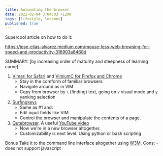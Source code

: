 ```yaml
---
title: Automating the browser
date: 2022-02-04 3:04:03 +1200
tags: [lifestyle, lessons]
published: true
---
```


Supercool article on how to do it:

https://jose-elias-alvarez.medium.com/mouse-less-web-browsing-for-speed-and-productivity-316903a8468d

SUMMARY: 
[by increasing order of maturity and steepness of learning curve]

1. [Vimari for Safari](https://github.com/televator-apps/vimari) and [VimiumC for Firefox and Chrome](https://github.com/gdh1995/vimium-c) 
   - Stay in the comform of familiar browsers
   - Navigate around as in VIM 
   - Copy from browser by `\` (finding) text, going on `v` visual mode and `y` yanking selection
2. [Surfingkeys](https://github.com/brookhong/Surfingkeys) 
   - Same as #1 and:
   - Edit input fields like VIM
   - Control the browser and manipulate the contents of a page. 
3. [Qutebrowser](https://github.com/qutebrowser/qutebrowser). A useful [YouTube video](https://youtu.be/Av8Sfaprcb4)
   - Now we're in a new browser altogether. 
   - Customizability is next level. Using python or bash scripting

Bonus
Take it to the command line interface altogether using [W3M](https://wiki.debian.org/w3m). 
Cons: 
    - does not support javascript

